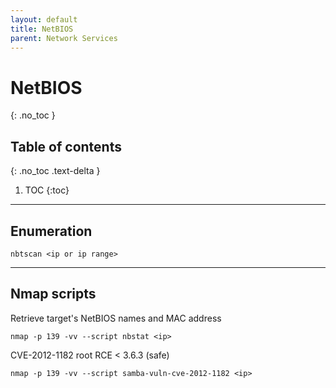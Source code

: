 ```yaml
---
layout: default
title: NetBIOS
parent: Network Services
---
```


# NetBIOS
{: .no_toc }

## Table of contents
{: .no_toc .text-delta }

1. TOC
{:toc}

---

## Enumeration
```shell
nbtscan <ip or ip range>
```

---

## Nmap scripts
Retrieve target's NetBIOS names and MAC address
```shell
nmap -p 139 -vv --script nbstat <ip>
```

CVE-2012-1182 root RCE < 3.6.3 (safe)
```shell
nmap -p 139 -vv --script samba-vuln-cve-2012-1182 <ip>
```
